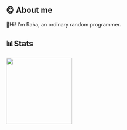## 😋 About me
👋Hi! I'm Raka, an ordinary random programmer.

## 📊Stats
<p align="left">
<a href="https://github.com/rakafebriansy">
  <img height="180em"  src="https://github-readme-stats-eight-theta.vercel.app/api/top-langs/?username=rakafebriansy&layout=compact&langs_count=8&theme=algolia"/>
</a>
</p>

<!--
**rakafebriansy/rakafebriansy** is a ✨ _special_ ✨ repository because its `README.md` (this file) appears on your GitHub profile.

Here are some ideas to get you started:

- 🔭 I’m currently working on ...
- 🌱 I’m currently learning ...
- 👯 I’m looking to collaborate on ...
- 🤔 I’m looking for help with ...
- 💬 Ask me about ...
- 📫 How to reach me: ...
- 😄 Pronouns: ...
- ⚡ Fun fact: ...
-->
